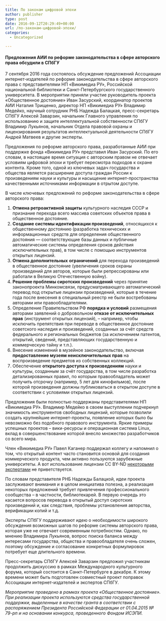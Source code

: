 ```yaml
---
title: По законам цифровой эпохи
author: publisher
type: post
date: 2016-09-12T20:29:49+00:00
url: /по-законам-цифровой-эпохи/
categories:
  - Uncategorized

---
```

#### Предложения АИИ по реформе законодательства в сфере авторского права обсудили в СПбГУ

7 сентября 2016 года состоялось обсуждение предложений Ассоциации интернет-издателей по реформе законодательства в сфере авторского права с представителями НП «Викимедиа РУ», Российской национальной библиотеки и Санкт-Петербургского государственного университета. В мероприятии приняли участие руководитель проекта «Общественное достояние» Иван Засурский, координатор проектов АИИ Наталия Трищенко, директор НП «Викимедиа РУ» Владимир Медейко, научный сотрудник РНБ Надежда Балацкая, пресс-секретарь СПбГУ Алексей Заварзин, начальник Главного управления по использованию и защите интеллектуальной собственности СПбГУ Владимир Лукьянов, начальник Отдела правовой охраны и лицензирования результатов интеллектуальной деятельности СПбГУ Андрей Матвеев и другие эксперты.

Предложения по реформе авторского права, разработанные АИИ при поддержке фонда «Викимедиа РУ» представил Иван Засурский. По его словам, в настоящее время ситуация с авторским правом не отвечает условиям цифровой эпохи и требует пересмотра подходов к охране контента. Кроме того, одной из ключевых задач государства и общества является расширение доступа граждан России к произведениям науки и культуры и насыщение интернет-пространства качественными источниками информации в отрытом доступе.

В числе ключевых предложений по реформе законодательства в сфере авторского права:

1. **Отмена ретроактивной защиты** культурного наследия СССР и признание перехода всего массива советских объектов права в общественное достояние.
2. **Создание системы идентификации произведений**, относящихся к общественному достоянию (разработка технических и информационных средств для определения общественного достояния — соответствующие базы данных и публичные автоматические системы определения сроков действия исключительных прав), в том числе с помощью инструментов открытых лицензий.
3. **Отмена дополнительных** **ограничений** для перехода произведений в общественное достояние (увеличения сроков охраны произведений для авторов, которые были репрессированы или работали в Великую Отечественную войну).
4. **Решение проблемы сиротских произведений** через принятие законопроекта Минкомсвязи, предусматривающего автоматический перевод под открытые лицензии произведений, которые в течение года после внесения в специальный реестр не были востребованы авторами или правообладателями.
5. Определение Правительством РФ **порядка и условий** размещения авторами заявлений о добровольном **отказе от исключительных прав** (инструмент открытых лицензий), – например, чтобы исключить препятствия при переводе в общественное достояние советского наследия и произведений, созданных за счёт средств федерального и региональных бюджетов (за исключением патентов, открытий, сведений, представляющих государственную и коммерческую тайну и т.п.).
6. Внесение изменений в музейное законодательство, включая **предоставление музеям неисключительных прав** на воспроизведение предметов из собственных коллекций.
7. Обеспечение **открытого доступа к произведениям** науки и культуры, созданным за счёт государства, в том числе разработка детализированных правил, по которым правообладатель может получить отсрочку (например, 5 лет для кинофильмов), после которой произведения должны публиковаться в открытом доступе в соответствии с условиями открытых лицензий.

Предложения были полностью поддержаны представителями НП «Викимедиа РУ». Владимир Медейко в своем выступлении подчеркнул значимость инструментов свободных лицензий, которые позволили создать крупнейшие интернет-проекты, появление которых было бы невозможно без подобного правового инструмента. Яркие примеры успешных проектов – вики-ресурсы и операционная система Linux, вклад в совершенствование которой внесло множество разработчиков со всего мира.

Член «Викимедиа РУ» Павел Каганер поддержал коллегу и напомнил о том, что открытый контент часто становится основой для создания коммерческого продукта, чем активно пользуются зарубежные университеты. А вот использование лицензии CC BY-ND [некоторыми экспертами][1] не приветствуется.

По словам представителя РНБ Надежды Балацкой, идеи проекта заслуживают внимания и в целом инициатива полезна, а реализация некоторых предложений требует привлечения профессионального сообщества – в частности, библиотекарей. В первую очередь это касается вопросов перевода в открытый доступ сиротских произведений и, как следствия, проблемы установления авторства, верификации копий и т.д.

Эксперты СПбГУ поддерживают идею о необходимости широкого обсуждения возможных шагов по реформе системы авторского права, которая уже не отвечает современным потребностям. Однако, по мнению Владимира Лукьянов, вопрос поиска баланса между интересами государства, общества и правообладателя очень сложен, поэтому обсуждение и согласование конкретных формулировок потребует еще длительного времени.

Пресс-секретарь СПбГУ Алексей Заварзин предложил участникам продолжить дискуссию в рамках Международного культурного форума, который состоится в Санкт-Петербурге в декабре. К этому времени может быть подготовлен совместный проект поправок Ассоциации интернет-издателей и экспертов СПбГУ.

_Мероприятие проведено в рамках проекта «Общественное достояние». При реализации проекта используются средства государственной поддержки, выделенные в качестве гранта в соответствии с распоряжением Президента Российской Федерации от 01.04.2015 № 79-рп и на основании конкурса, проведенного Фондом ИСЭПИ._

 [1]: https://meta.wikimedia.org/wiki/Free_knowledge_based_on_Creative_Commons_licenses/ru